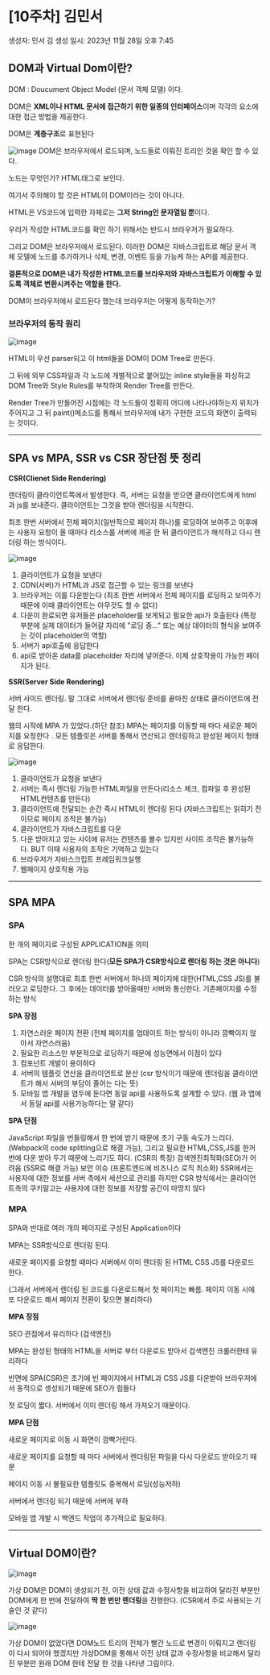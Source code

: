 # [10주차] 김민서

생성자: 민서 김
생성 일시: 2023년 11월 28일 오후 7:45

## DOM과 Virtual Dom이란?

DOM : Doucument Object Model (문서 객체 모델) 이다.

DOM은 **XML이나 HTML 문서에 접근하기 위한 일종의 인터페이스**이며 각각의 요소에 대한 접근 방법을 제공한다.

DOM은 **계층구조**로 표현된다

![image](https://github.com/COW-edu/COW-React-2/assets/101965138/88a23c13-83e4-47fb-9dd5-1f82464d0cfd)
DOM은 브라우저에서 로드되며, 노드들로 이뤄진 트리인 것을 확인 할 수 있다.

노드는 무엇인가? HTML태그로 보인다. 

여기서 주의해야 할 것은 HTML이 DOM이라는 것이 아니다.

HTML은 VS코드에 입력한 자체로는 **그저 String인 문자열일 뿐**이다. 

우리가 작성한 HTML코드를 확인 하기 위해서는 반드시 브라우저가 필요하다. 

그리고 DOM은 브라우저에서 로드된다. 이러한 DOM은 자바스크립트로 해당 문서 객체 모델에 노드를 추가하거나 삭제, 변경, 이벤트 등을 가능케 하는 API를 제공한다.

**결론적으로 DOM은 내가 작성한 HTML코드를 브라우저와 자바스크립트가 이해할 수 있도록 객체로 변환시켜주는 역할을 한다.**

DOM이 브라우저에서 로드된다 했는데 브라우저는 어떻게 동작하는가?

### 브라우저의 동작 원리

![image](https://github.com/COW-edu/COW-React-2/assets/101965138/f20413c1-1605-4e96-bdb7-0c06bf26e1a7)

HTML이 우선 parser되고 이 html들을 DOM이 DOM Tree로 만든다.

그 뒤에 외부 CSS파일과 각 노드에 개별적으로 붙어있는 inline style들을 파싱하고 
DOM Tree와 Style Rules를 부착하여 Render Tree를 만든다.

Render Tree가 만들어진 시점에는 각 노드들이 정확히 어디에 나타나야하는지 위치가 주어지고 그 뒤 paint()메소드를 통해서 브라우저에 내가 구현한 코드의 화면이 출력되는 것이다.

---

## SPA vs MPA, SSR vs CSR 장단점 뜻 정리

**CSR(Clienet Side Rendering)**

렌더링이 클라이언트쪽에서 발생한다. 즉, 서버는 요청을 받으면 클라이언트에게 html과 js를 보내준다. 클라이언트는 그것을 받아 렌더링을 시작한다.

최초 한번 서버에서 전체 페이지(일반적으로 페이지 하나)를 로딩하여 보여주고 이후에는 사용자 요청이 올 때마다 리소스를 서버에 제공 한 뒤 클라이언트가 해석하고 다시 렌더링 하는 방식이다.

![image](https://github.com/COW-edu/COW-React-2/assets/101965138/68b191d9-4952-49fc-9531-565fddcca569)

1. 클라이언트가 요청을 보낸다
2. CDN(서버)가 HTML과 JS로 접근할 수 있는 링크를 보낸다
3. 브라우저는 이를 다운받는다 (최초 한번 서버에서 전체 페이지를 로딩하고 보여주기 때문에 이때 클라이언트는 아무것도 할 수 없다)
4. 다운이 완료되면 유저들은 placeholder를 보게되고 필요한 api가 호출된다 (특정 부분에 실제 데이터가 들어갈 자리에 "로딩 중..." 또는 예상 데이터의 형식을 보여주는 것이 placeholder의 역할)
5. 서버가 api호출에 응답한다
6. api로 받아온 data를 placeholder 자리에 넣어준다. 이제 상호작용이 가능한 페이지가 된다.

**SSR(Server Side Rendering)**

서버 사이드 렌더링. 말 그대로 서버에서 렌더링 준비를 끝마친 상태로 클라이언트에 전달 한다.

웹의 시작에 MPA 가 있었다.(하단 참조) MPA는 페이지를 이동할 때 마다 새로운 페이지를 요청한다 . 모든 템플릿은 서버를 통해서 연산되고 렌더링하고 완성된 페이지 형태로 응답한다.

![image](https://github.com/COW-edu/COW-React-2/assets/101965138/2b3da1cb-af3c-4625-aa0a-565f4b4be5ba)

1. 클라이언트가 요청을 보낸다
2. 서버는 즉시 렌더링 가능한 HTML파일을 만든다(리소스 체크, 컴파일 후 완성된 HTML컨텐츠를 만든다)
3. 클라이언트에 전달되는 순간 즉시 HTML이 렌더링 된다 (자바스크립트는 읽히기 전이므로 페이지 조작은 불가능)
4. 클라이언트가 자바스크립트를 다운
5. 다운 받아지고 있는 사이에 유저는 컨텐츠를 볼수 있지만 사이트 조작은 불가능하다. BUT 이때 사용자의 조작은 기억하고 있는다
6. 브라우저가 자바스크립트 프레임워크실행
7. 웹페이지 상호작용 가능

---

## SPA MPA

### **SPA**

한 개의 페이지로 구성된 APPLICATION을 의미

SPA는 CSR방식으로 렌더링 한다(**모든 SPA가 CSR방식으로 렌더링 하는 것은 아니다**)

CSR 방식의 설명대로 최초 한번 서버에서 하나의 페이지에 대한(HTML,CSS JS)를 불러오고 로딩한다. 그 후에는 데이터를 받아올때만 서버와 통신한다. 기존페이지를 수정하는 방식

**SPA 장점**

1. 자연스러운 페이지 전환 (전체 페이지를 업데이트 하는 방식이 아니라 깜빡이지 않아서 자연스러움)
2. 필요한 리소스만 부분적으로 로딩하기 때문에 성능면에서 이점이 있다
3. 컴포넌트 개발이 용이하다
4. 서버의 템플릿 연산을 클라이언트로 분산 (csr 방식이기 때문에 렌더링을 클라이언트가 해서 서버의 부담이 줄어는 다는 뜻)
5. 모바일 앱 개발을 염두에 둔다면 동일 api를 사용하도록 설계할 수 있다. (웹 과 앱에서 동일 api를 사용가능하다는 말 같다)

**SPA 단점**

JavaScript 파일을 번들링해서 한 번에 받기 때문에 초기 구동 속도가 느리다. (Webpack의 code splitting으로 해결 가능), 그리고 필요한 HTML,CSS,JS를 한꺼번에 다운 받아 두기 때문에 느리기도 하다. (CSR의 특징)
검색엔진최적화(SEO)가 어려움 (SSR로 해결 가능)
보안 이슈 (프론트엔드에 비즈니스 로직 최소화)
SSR에서는 사용자에 대한 정보를 서버 측에서 세션으로 관리를 하지만 CSR 방식에서는 클라이언트측의 쿠키말고는 사용자에 대한 정보를 저장할 공간이 마땅치 않다

### **MPA**

SPA와 반대로 여러 개의 페이지로 구성된 Application이다

MPA는 SSR방식으로 렌더링 된다. 

새로운 페이지를 요청할 때마다 서버에서 이미 렌더링 된 HTML CSS JS를 다운로드 한다.

(그래서 서버에서 렌더링 된 코드를 다운로드해서 첫 페이지는 빠름. 페이지 이동 시에 또 다운로드 해서 페이지 전환이 잦으면 불리하다) 

**MPA 장점**

SEO 관점에서 유리하다 (검색엔진)

MPA는 완성된 형태의 HTML을 서버로 부터 다운로드 받아서 검색엔진 크롤러한테 유리하다

반면에 SPA(CSR)은 초기에 빈 페이지에서 HTML과 CSS JS를 다운받아 브라우저에서 동적으로 생성되기 때문에 SEO가 힘들다

첫 로딩이 짧다. 서버에서 이미 렌더링 해서 가져오기 때문이다. 

**MPA 단점**

새로운 페이지로 이동 시 화면이 깜빡거린다. 

새로운 페이지를 요청할 때 마다 서버에서 렌더링된 파일을 다시 다운로드 받아오기 때문

페이지 이동 시 불필요한 템플릿도 중복해서 로딩(성능저하)

서버에서 렌더링 되기 때문에 서버에 부하

모바일 앱 개발 시 백엔드 작업이 추가적으로 필요하다.

---

## Virtual DOM이란?

![image](https://github.com/COW-edu/COW-React-2/assets/101965138/975ac5c1-e3a4-470c-b287-ec68a2a2f59e)

가상 DOM은 DOM이 생성되기 전, 이전 상태 값과 수정사항을 비교하여 달라진 부분만 DOM에게 한 번에 전달하여 **딱 한 번만 렌더링**을 진행한다. (CSR에서 주로 사용되는 기술인 것 같다)

![image]([https://github.com/COW-edu/COW-React-2/assets/101965138/d90b62fe-0b51-4224-827e-1511fa20bc57](https://github.com/COW-edu/COW-React-2/assets/101965138/d90b62fe-0b51-4224-827e-1511fa20bc57))

가상 DOM이 없었다면 DOM노드 트리의 전체가 빨간 노드로 변경이 이뤄지고 렌더링이 다시 되어야 했겠지만 가상DOM을 통해서 이전 상태 값과 수정사항을 비교해서 달라진 부분만 원래 DOM 한테 전달 한 것을 나타낸 그림이다.
